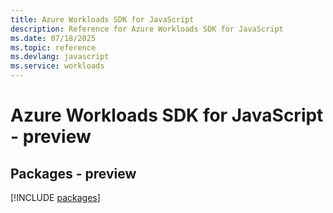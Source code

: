 ```yaml
---
title: Azure Workloads SDK for JavaScript
description: Reference for Azure Workloads SDK for JavaScript
ms.date: 07/18/2025
ms.topic: reference
ms.devlang: javascript
ms.service: workloads
---
```

# Azure Workloads SDK for JavaScript - preview
## Packages - preview
[!INCLUDE [packages](workloads-index.md)]